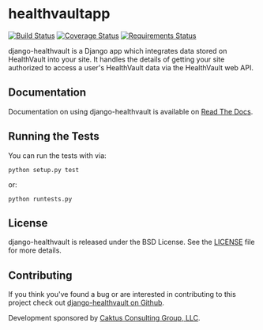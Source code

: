healthvaultapp
==============
[![Build Status](https://travis-ci.org/orcasgit/django-healthvault.svg?branch=master)](https://travis-ci.org/orcasgit/django-healthvault) [![Coverage Status](https://coveralls.io/repos/orcasgit/django-healthvault/badge.png)](https://coveralls.io/r/orcasgit/django-healthvault) [![Requirements Status](https://requires.io/github/orcasgit/django-healthvault/requirements.png?branch=master)](https://requires.io/github/orcasgit/django-healthvault/requirements/?branch=master)

django-healthvault is a Django app which integrates data stored on HealthVault
into your site. It handles the details of getting your site authorized to
access a user's HealthVault data via the HealthVault web API.

Documentation
-------------

Documentation on using django-healthvault is available on [Read The Docs](http://readthedocs.org/docs/django-healthvault/).


Running the Tests
-----------------

You can run the tests with via:

```
python setup.py test
```

or:
```
python runtests.py
```


License
-------

django-healthvault is released under the BSD License. See the [LICENSE](LICENSE) file for
more details.


Contributing
------------

If you think you've found a bug or are interested in contributing to this
project check out [django-healthvault on Github](https://github.com/orcasgit/django-healthvault).

Development sponsored by [Caktus Consulting Group, LLC](http://www.caktusgroup.com/services).
